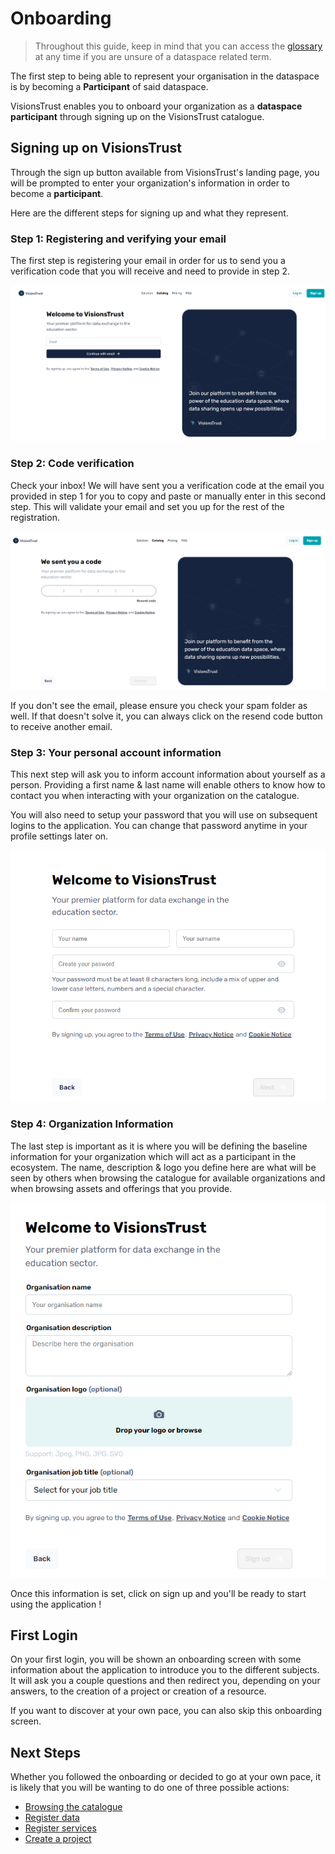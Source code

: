 # Onboarding

> Throughout this guide, keep in mind that you can access the [glossary](../glossary.md) at any time if you are unsure of a dataspace related term.

The first step to being able to represent your organisation in the dataspace is by becoming a **Participant** of said dataspace.

VisionsTrust enables you to onboard your organization as a **dataspace participant** through signing up on the VisionsTrust catalogue.

## Signing up on VisionsTrust

Through the sign up button available from VisionsTrust's landing page, you will be prompted to enter your organization's information in order to become a **participant**.

Here are the different steps for signing up and what they represent.

### Step 1: Registering and verifying your email
The first step is registering your email in order for us to send you a verification code that you will receive and need to provide in step 2.

![Signup Step 1](../images/signup_01.png)


### Step 2: Code verification
Check your inbox! We will have sent you a verification code at the email you provided in step 1 for you to copy and paste or manually enter in this second step. This will validate your email and set you up for the rest of the registration.

![](../images/signup_02.png)

If you don't see the email, please ensure you check your spam folder as well. If that doesn't solve it, you can always click on the resend code button to receive another email.

### Step 3: Your personal account information
This next step will ask you to inform account information about yourself as a person. Providing a first name & last name will enable others to know how to contact you when interacting with your organization on the catalogue.

You will also need to setup your password that you will use on subsequent logins to the application. You can change that password anytime in your profile settings later on.

![](../images/signup_03.png)

### Step 4: Organization Information
The last step is important as it is where you will be defining the baseline information for your organization which will act as a participant in the ecosystem. The name, description & logo you define here are what will be seen by others when browsing the catalogue for available organizations and when browsing assets and offerings that you provide.

![](../images/signup_04.png)

Once this information is set, click on sign up and you'll be ready to start using the application !

## First Login
On your first login, you will be shown an onboarding screen with some information about the application to introduce you to the different subjects. It will ask you a couple questions and then redirect you, depending on your answers, to the creation of a project or creation of a resource.

If you want to discover at your own pace, you can also skip this onboarding screen.

## Next Steps

Whether you followed the onboarding or decided to go at your own pace, it is likely that you will be wanting to do one of three possible actions:

- [Browsing the catalogue](./discovery/index.md)
- [Register data](./registering-resources/data.md)
- [Register services](./registering-resources/services.md)
- [Create a project](./projects/overview.md)